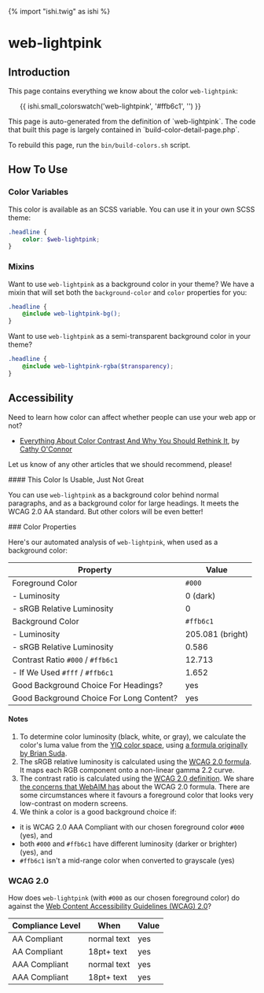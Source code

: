 {% import "ishi.twig" as ishi %}
# web-lightpink

## Introduction

This page contains everything we know about the color `web-lightpink`:

<div class="grid">
    <div class="cell">
        <div class="swatch">
            <ul>
                {{ ishi.small_colorswatch('web-lightpink', '#ffb6c1', '') }}
            </ul>
        </div>
    </div>
</div>

<div class="callout attention" markdown="1">
This page is auto-generated from the definition of `web-lightpink`. The code that built this page is largely contained in `build-color-detail-page.php`.

To rebuild this page, run the `bin/build-colors.sh` script.
</div>

## How To Use

### Color Variables

This color is available as an SCSS variable. You can use it in your own SCSS theme:

```scss
.headline {
    color: $web-lightpink;
}
```

### Mixins

Want to use `web-lightpink` as a background color in your theme? We have a mixin that will set both the `background-color` and `color` properties for you:

```scss
.headline {
    @include web-lightpink-bg();
}
```

Want to use `web-lightpink` as a semi-transparent background color in your theme?

```scss
.headline {
    @include web-lightpink-rgba($transparency);
}
```

## Accessibility

Need to learn how color can affect whether people can use your web app or not?

* [Everything About Color Contrast And Why You Should Rethink It](https://www.smashingmagazine.com/2014/10/color-contrast-tips-and-tools-for-accessibility/), by [Cathy O'Connor](http://www.twitter.com/cagocon)

Let us know of any other articles that we should recommend, please!
<div class="callout warning" markdown="1">
#### This Color Is Usable, Just Not Great

You can use `web-lightpink` as a background color behind normal paragraphs, and as a background color for large headings. It meets the WCAG 2.0 AA standard. But other colors will be even better!
</div>
### Color Properties

Here's our automated analysis of `web-lightpink`, when used as a background color:

Property | Value
---------|------
Foreground Color | `#000`
- Luminosity | 0 (dark)
- sRGB Relative Luminosity | 0
Background Color | `#ffb6c1`
- Luminosity | 205.081 (bright)
- sRGB Relative Luminosity | 0.586
Contrast Ratio `#000` / `#ffb6c1` | 12.713
- If We Used `#fff` / `#ffb6c1` | 1.652
Good Background Choice For Headings? | yes
Good Background Choice For Long Content? | yes

#### Notes

1. To determine color luminosity (black, white, or gray), we calculate the color's luma value from the [YIQ color space](https://en.wikipedia.org/wiki/YIQ), using [a formula originally by Brian Suda](https://24ways.org/2010/calculating-color-contrast/).
1. The sRGB relative luminosity is calculated using the [WCAG 2.0 formula](https://www.w3.org/TR/WCAG20/#relativeluminancedef). It maps each RGB component onto a non-linear gamma 2.2 curve.
1. The contrast ratio is calculated using the [WCAG 2.0 definition](https://www.w3.org/TR/2008/REC-WCAG20-20081211/#contrast-ratiodef). We share [the concerns that WebAIM has](http://webaim.org/blog/wcag-2-1-feedback/) about the WCAG 2.0 formula. There are some circumstances where it favours a foreground color that looks very low-contrast on modern screens.
1. We think a color is a good background choice if:
  - it is WCAG 2.0 AAA Compliant with our chosen foreground color `#000` (yes), and
  - both `#000` and `#ffb6c1` have different luminosity (darker or brighter) (yes), and
  - `#ffb6c1` isn't a mid-range color when converted to grayscale (yes)

### WCAG 2.0

How does `web-lightpink` (with `#000` as our chosen foreground color) do against the [Web Content Accessibility Guidelines (WCAG) 2.0](https://www.w3.org/TR/WCAG20/)?

Compliance Level | When | Value
-----------------|------|------
AA Compliant | normal text | yes
AA Compliant | 18pt+ text | yes
AAA Compliant | normal text | yes
AAA Compliant | 18pt+ text | yes